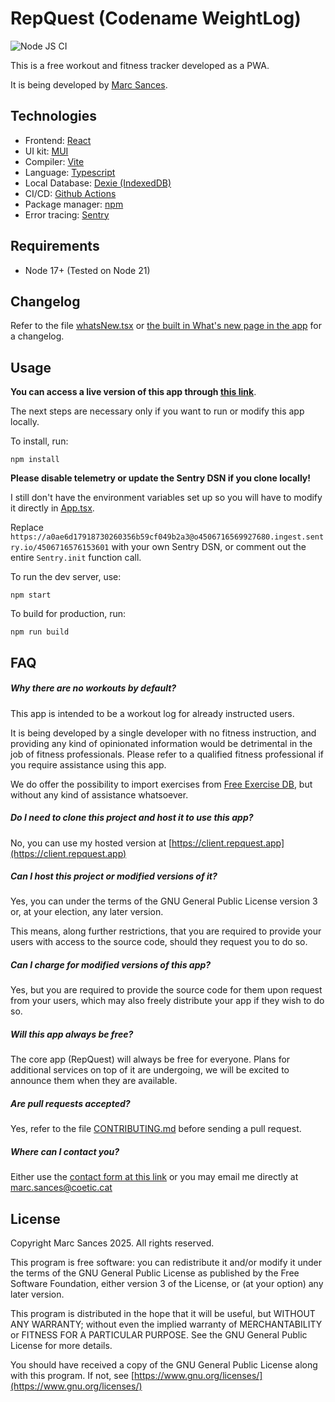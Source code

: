 # RepQuest (Codename WeightLog)

![Node JS CI](https://github.com/marcsances/repquest/actions/workflows/node.js.yml/badge.svg)

This is a free workout and fitness tracker developed as a PWA.

It is being developed by [Marc Sances](mailto:marc.sances@coetic.cat).

## Technologies

* Frontend: [React](https://react.dev)
* UI kit: [MUI](https://mui.com)
* Compiler: [Vite](https://vitejs.dev)
* Language: [Typescript](https://www.typescriptlang.org/)
* Local Database: [Dexie (IndexedDB)](https://dexie.org)
* CI/CD: [Github Actions](https://github.com/features/actions)
* Package manager: [npm](https://www.npmjs.com/)
* Error tracing: [Sentry](https://sentry.io)

## Requirements

* Node 17+ (Tested on Node 21)

## Changelog

Refer to the file [whatsNew.tsx](./src/pages/whatsNew/whatsNew.tsx) or [the built in What's new page in the app](https://weightlog.marcsances.net/whats-new) for a changelog.

## Usage

**You can access a live version of this app through [this link](https://client.repquest.app)**. 

The next steps are
necessary only if you want to run or modify this app locally.

To install, run:

```
npm install
```

**Please disable telemetry or update the Sentry DSN if you clone locally!**

I still don't have the environment variables set up so you will have to modify it directly in [App.tsx](./src/App.tsx).

Replace ``https://a0ae6d17918730260356b59cf049b2a3@o4506716569927680.ingest.sentry.io/4506716576153601`` with your own Sentry   DSN, or comment out the entire ``Sentry.init`` function call.

To run the dev server, use:

```
npm start
```

To build for production, run:

```
npm run build
```

## FAQ

##### Why there are no workouts by default?

This app is intended to be a workout log for already instructed users.

It is being developed by a single developer with no fitness instruction, and providing any kind of opinionated
information would be detrimental in the job of fitness professionals. Please refer to a qualified fitness professional
if you require assistance using this app.

We do offer the possibility to import exercises from [Free Exercise DB](https://github.com/yuhonas/free-exercise-db), but without any kind of assistance whatsoever.

##### Do I need to clone this project and host it to use this app?

No, you can use my hosted version at [https://client.repquest.app](https://client.repquest.app)

##### Can I host this project or modified versions of it?

Yes, you can under the terms of the GNU General Public License version 3 or, at your election, any later version.

This means, along further restrictions, that you are required to provide your users with access to the source code,
should they request you to do so.

##### Can I charge for modified versions of this app?

Yes, but you are required to provide the source code for them upon request from your users, which may also freely
distribute your app if they wish to do so.

##### Will this app always be free?

The core app (RepQuest) will always be free for everyone. Plans for additional services on top of it are undergoing, we
will be excited to announce them when they are available.

##### Are pull requests accepted?

Yes, refer to the file [CONTRIBUTING.md](./CONTRIBUTING.md) before sending a pull request.

##### Where can I contact you?

Either use the [contact form at this link](https://docs.google.com/forms/d/e/1FAIpQLSdrG44hZZ8MoGzFx2DjIVKSnFylDDbCHtaQL3vhEGM4yuOb8g/viewform?usp=sf_link) or you may email me directly at [marc.sances@coetic.cat](mailto:marc.sances@coetic.cat)

## License

Copyright Marc Sances 2025. All rights reserved.

This program is free software: you can redistribute it and/or modify
it under the terms of the GNU General Public License as published by
the Free Software Foundation, either version 3 of the License, or
(at your option) any later version.

This program is distributed in the hope that it will be useful,
but WITHOUT ANY WARRANTY; without even the implied warranty of
MERCHANTABILITY or FITNESS FOR A PARTICULAR PURPOSE.  See the
GNU General Public License for more details.

You should have received a copy of the GNU General Public License
along with this program.  If not, see [https://www.gnu.org/licenses/](https://www.gnu.org/licenses/)

